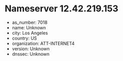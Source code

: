 # Nameserver 12.42.219.153

* as_number: 7018
* name: Unknown
* city: Los Angeles
* country: US
* organization: ATT-INTERNET4
* version: Unknown
* dnssec: Unknown

